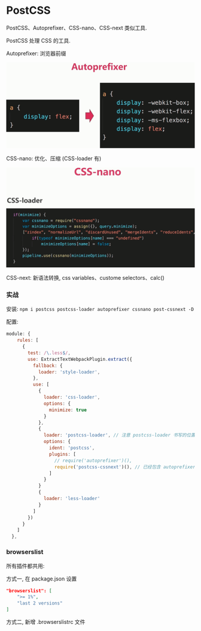 # PostCSS

PostCSS、Autoprefixer、CSS-nano、CSS-next 类似工具.

PostCSS 处理 CSS 的工具.

Autoprefixer: 浏览器前缀

![](./media/38.png)

CSS-nano: 优化、压缩 (CSS-loader 有)

![](./media/39.png)

CSS-next: 新语法转换, css variables、custome selectors、calc()

### 实战

安装: `npm i postcss postcss-loader autoprefixer cssnano post-cssnext -D`

配置:

```js
module: {
    rules: [
      {
        test: /\.less$/,
        use: ExtractTextWebpackPlugin.extract({
          fallback: {
            loader: 'style-loader',
          },
          use: [
            {
              loader: 'css-loader',
              options: {
                minimize: true
              }
            },
            {
              loader: 'postcss-loader', // 注意 postcss-loader 书写的位置
              options: {
                ident: 'postcss',
                plugins: [
                  // require('autoprefixer')(),
                  require('postcss-cssnext')(), // 已经包含 autoprefixer
                ]
              }
            }
            {
              loader: 'less-loader'
            }
          ]
        })
      }
    ]
  },
```

### browserslist

所有插件都共用:

方式一, 在 package.json 设置

```json
"browserslist": [
    ">= 1%",
    "last 2 versions"
]
```

方式二, 新增 .browserslistrc 文件